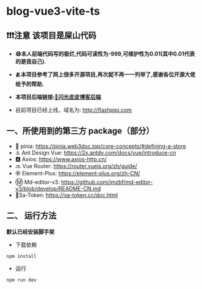 # blog-vue3-vite-ts

## ❗❗❗注意 该项目是屎山代码
- **😅本人前端代码写的极烂,代码可读性为-999,可维护性为0.01(其中0.01代表的是我自己).**
- **🫂本项目参考了网上很多开源项目,再次就不再一一列举了,感谢各位开源大佬给予的帮助.**

- **本项目后端链接:[🔗闪光皮皮博客后端](https://github.com/guoxxxxxxx/flashpipi-blog-springboot)**

- 目前项目已经上线，域名为: http://flashpipi.com


## 一、所使用到的第三方 package（部分）
- 🍍 pinia: https://pinia.web3doc.top/core-concepts/#defining-a-store
- ⚓ Ant Design Vue: https://2x.antdv.com/docs/vue/introduce-cn
- 🅰️ Axios: https://www.axios-http.cn/
- 🔜 Vue Router: https://router.vuejs.org/zh/guide/
- 🏵️ Element-Plus: https://element-plus.org/zh-CN/
- Ⓜ️ Md-editor-v3: https://github.com/imzbf/md-editor-v3/blob/develop/README-CN.md
- 🎄Sa-Token: https://sa-token.cc/doc.html



## 二、 运行方法

**默认已经安装脚手架**

- 下载依赖

``` shell
npm install
```

- 运行

``` shell
npm run dev
```


